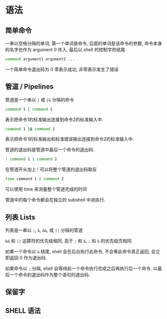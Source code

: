 # 语法 

## 简单命令

一串以空格分隔的单词, 第一个单词是命令, 后面的单词是该命令的参数, 命令本身的名字也作为 argument 0 传入, 最后以 shell 的控制字符结尾.
```bash
command argument1 argument2 ...
```
一个简单命令退出码为 0 零表示成功, 非零表示发生了错误

## 管道 / Pipelines

管道是一个串以 `|` 或 `|&` 分隔的命令

```bash
command 1 | command 2
```
表示把命令1的标准输出连接到命令2的标准输入中.

```bash
command 1 |& command 2
```
表示把命令1的标准输出和标准错误输出连接到命令2的标准输入中.

管道的退出码是管道中最后一个命令的退出码.

```bash
! command 1 | command 2
```
在管道开头加上 ! 可以将整个管道的退出码取反

```bash
time command 1 | command 2
```
可以使用 time 来测量整个管道完成的时间

管道中的每个命令都会在独立的 subshell 中进执行.

## 列表 Lists

列表是一串以 `;`, `&`, `&&`, 或 `||` 分隔的管道

`&&` 和 `||` 运算符的优先级相同, 高于 `;` 和 `&`, `;` 和 `&` 的优先级页相同

如果一个命令以 `&` 结尾, shell 会在后台执行此命令, 不会等此命令真正返回, 会立即返回 0 作为退出码.

如果命令以 `;` 分隔, shell 会等待前一个命令执行完成之后再执行后一个命令. 以最后一个命令的退出码作为整个语句的退出码.

## 保留字

## SHELL 语法